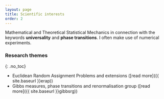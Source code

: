 ```yaml
---
layout: page
title: Scientific interests
order: 2
---
```



Mathematical and Theoretical Statistical Mechanics in connection with the keywords **universality** and **phase transitions**. I often make use of numerical experiments.


### Research themes
{: .no_toc}

- Euclidean Random Assignment Problems and extensions ([read more]({{ site.baseurl }}erap))
- Gibbs measures, phase transitions and renormalisation group ([read more]({{ site.baseurl }}gibbsrg))
<!-- - Nonlinear randomized urn models ([coming soon...]({{ site.baseurl }}nlrum))
-->

  <!--Some background on this project can be found [at this ResearchGate project page](https://www.researchgate.net/project/Bipartite-matching-relationship-between-random-and-Euclidean-graphs)
  {: .text-justify}-->

<!--
### Co-authors' webpages

[Dario Benedetto](http://brazil.mat.uniroma1.it/dario/){:target="\_blank"}, [Emanuele Caglioti](https://sites.google.com/site/ecaglioti/Research/a-brief-description){:target="\_blank"}, [Sergio Caracciolo](http://pcteserver.mi.infn.it/~caraccio/){:target="\_blank"}, [Vittorio Erba](https://com){:target="\_blank"}, [Gabriele Sicuro](https://gabrielesicuro.wordpress.com/){:target="\_blank"}, [Andrea Sportiello](https://lipn.univ-paris13.fr/~sportiello/index_eng.html/){:target="\_blank"}
-->


<!-->
<!--
#### Webpages of coauthors
(that I know of ...)

[Sergio Caracciolo](https://google.com/), [Gabriele Sicuro](https://google.com/), [Andrea Sportiello](https://google.com/).
-->
<!--
#### Some motivations

Formally, an ERAP is a linear sum assignment problem[^9] in which the assignment of \\( n \\) objects (the blue points, say) to another set of \\( n \\) objects (the red points, say) minimises a global energy function \\( \mathcal{H}(\pi) \\) which is linear in the contribution of each edge. This choice, coupled with the convexity of the search space, makes the problem simple, and a solution can be found in polynomial time under rather mild conditions[^1]. A configuration of minimal energy can be specified by a permutation \\(\pi^\* \\), which is called the optimal assignment or ground state. In an ERAP, blue and red points are families of i.i.d. random variables drawn from a given probability measure \\( \mu \\) supported on a metric space \\( \mathcal{M} \\) of Hausdorff dimension \\( d_H \\). \\( c_{ij} \\), the \\( ij \\)-th entry of the cost matrix, is a scale invariant function of the \\(d\\)-dimensional Euclidean distance between blue \\(i\\) and red \\(j\\), such as \\( c(x) = \|x \|^p \\) with \\( p \in \mathbb{R} \\). These aspects qualify the ERAP as a prototypical and genuinely finite-dimensional example of a critical (due to having the same number of points of each color), frustrated (due to the Euclidean correlations) and disordered system, in which analytical predictions can be tested by simple numerical explorations (an example of solution to an ERAP at \\(d=2\\) on the unit square is given in the following figure).
{: .text-justify}

<!--
For example, the energy function \\( \mathcal{H}\\) of an ERAP, with the above choice of cost function \\(c\\) depending on \\(p\\), corresponds to the \\(p\\)-Wasserstein distance (to the power \\(p\\)) between the two empirical measures associated to blue and red points. Monge-Kantorovich duality in the continuum, which corresponds to linear programming duality in a discrete setting[^8], corresponds to the physical fact that the ground state energy (which is a sum of non-local terms) can be written as a sum of local quantities, sometimes termed _prices_ or _cavity fields_:
{: .text-justify}

\\[ c_{i\pi^\*(i)}=u_i+v_{\pi^\*(i)} \qquad \forall i=1,\ldots,n \\]

-->
<!--
<div class="tf2d" markdown="block">

![I'm rendering a big image... please wait: depending on the speed of your connection this may take a while.]({{ site.url }}/assets/size50002d.png){:width="100%"}

</div>

<p class="message"><i class="fa fa-info-circle fa-fw" aria-hidden="true"></i>Instance of an ERAP in the unit square with the uniform measure. Here, the n=5000 blue and red points are not shown for clarity, and p=1, so that arrows connecting optimally matched points do not cross. Each arrow has been assigned a color to emphasize its contribution to the ground state energy (colorbar). This image can be downloaded <a href="assets/size50002d.png" target="_blank">here</a>. </p>
{: .text-justify}
<br/>

The ERAP is also intimately related to a well-known problem in the calculus of variations, the so-called Monge-Kantorovich problem in optimal transport. Some aspects of this correspondence can be at least traced back to the work of Leonid Kantorovich, recipient of the Nobel Prize in Economics in 1975 for his work on the optimal allocation of resources and one of the ``founding fathers'' of optimal transport[^8]. Moreover, like any assignment problem, the ERAP can also be interpreted in terms of the optimal strategy in a certain zero-sum, two player non-cooperative game[^15]. It is interesting to notice that within this context results based on physical arguments [^5][^11][^12] have been proven rigorously much later[^6][^13][^14], and often raised new and challenging questions.
{: .text-justify}

We have started a program of investigations of the ERAP combining analytical and numerical methods (see the [publications](/publications) page for some relevant references).
Further details on the ERAP and other stochastic combinatorial optimisation problems may be found at this [ResearchGate project page](https://www.researchgate.net/project/Bipartite-matching-relationship-between-random-and-Euclidean-graphs).
{: .text-justify}


**(Essential) references**

[^1]:
    Kuhn, H. W. (1955), _The Hungarian method for the assignment problem_. Naval Research Logistics, 2: 83–97. [doi:10.1002/nav.3800020109](http://onlinelibrary.wiley.com/doi/10.1002/nav.3800020109/abstract){:target="_blank"}

[^2]:
    McCann, R. J. (1999). _Exact solutions to the transportation problem on the line_. Proceedings of the Royal Society of London. Series A: Mathematical, Physical and Engineering Sciences, 455(1984), 1341–1380. [doi:10.1098/rspa.1999.0364](https://doi.org/10.1098/rspa.1999.0364){:target="_blank"}

[^3]:
    Orland, H., & Zee, A. (2002). _RNA folding and large N matrix theory_. Nuclear Physics B, 620(3), 456–476. [doi:10.1016/S0550-3213(01)00522-3](https://doi.org/10.1016/S0550-3213(01)00522-3){:target="_blank"}

[^4]:
    Shah, D., Giaccone, P., & Prabhakar, B. (2001). _An efficient randomized algorithm for input-queued switch scheduling_. Proceedings - Symposium on the High Performance Interconnects, Hot Interconnects.
  [doi:10.1109/HIS.2001.946686](https://doi.org/10.1109/HIS.2001.946686){:target="_blank"}

[^5]:
    Mézard, M., & Parisi, G. (1985), _Replicas and optimization_. Journal de Physique Lettres, 46(17), 771–778. [doi:10.1051/jphyslet:019850046017077100](http://jphyslet.journaldephysique.org/en/articles/jphyslet/abs/1985/17/jphyslet_1985__46_17_771_0/jphyslet_1985__46_17_771_0.html){:target="_blank"}

[^6]:
    Aldous, D. J. (2001). _The ζ(2) limit in the random assignment problem_. Random Structures and Algorithms. [doi:10.1051/10.1002/rsa.1015](https://doi.org/10.1002/rsa.1015){:target="_blank"}


[^7]:
    Talagrand, M. (2004). _Spin Glasses: A Challenge for Mathematicians – Cavity and Mean Field Models_. Springer, 2003.
    [Publisher website](https://www.springer.com/gp/book/9783540003564){:target="_blank"}

[^8]:
    Villani, C. (2009). _Optimal transport, old and new_ (Springer). [doi:10.1007/978-3-540-71050-9](https://doi.org/10.1007/978-3-540-71050-9){:target="_blank"}

[^9]:
    Burkard, R. E., & Çela, E. (1999). _Linear Assignment Problems and Extensions_. In Handbook of Combinatorial Optimization (pp. 75–149). [doi:10.1007/978-1-4757-3023-4_2](https://doi.org/10.1007/978-1-4757-3023-4_2){:target="_blank"}

[^10]:
    Mezard, M., Parisi, G., & Virasoro, M. (1986). _Spin Glass Theory and Beyond_ (World Scientific). [doi:10.1142/0271](https://doi.org/10.1142/0271){:target="_blank"}

[^11]:
    Parisi, G. (1998). _A Conjecture on random bipartite matching_. ArXiv. Retrieved from [ArXiv/cond-mat/9801176](http://arxiv.org/abs/cond-mat/9801176){:target="_blank"}

[^12]:
    Caracciolo, S., Lucibello, C., Parisi, G., & Sicuro, G. (2014). _Scaling hypothesis for the Euclidean bipartite matching problem_. Physical Review E, 90(1), 012118.[doi:10.1103/PhysRevE.90.012118](https://doi.org/10.1103/PhysRevE.90.012118){:target="_blank"}

[^13]:
    Linusson, S., & Wästlund, J. (2003). _A proof of Parisi’s conjecture on the random assignment problem_. Probab. Theory Relat. Fields, 62(10831001), 1–7. [doi:10.1007/s00440-003-0308-9](https://doi.org/10.1007/s00440-003-0308-9){:target="_blank"}

[^14]:
    Ambrosio, L., Stra, F., & Trevisan, D. (2019). _A PDE approach to a 2-dimensional matching problem_. Probability Theory and Related Fields. [doi:10.1007/s00440-018-0837-x](https://doi.org/10.1007/s00440-018-0837-x)

[^15]:
    von Neumann, J. (1953). _1. A Certain Zero-sum Two-person Game Equivalent to the Optimal Assignment Problem_. In H. W. Kuhn & A. W. Tucker (Eds.), Contributions to the Theory of Games (AM-28), Volume II (pp. 5–12). [doi:10.1515/9781400881970-002](https://doi.org/10.1515/9781400881970-002)

-->
